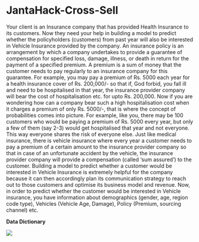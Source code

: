 # JantaHack-Cross-Sell
 
Your client is an Insurance company that has provided Health Insurance to its customers. Now they need your help in building a model to predict whether the policyholders (customers) from past year will also be interested in Vehicle Insurance provided by the company.
An insurance policy is an arrangement by which a company undertakes to provide a guarantee of compensation for specified loss, damage, illness, or death in return for the payment of a specified premium. A premium is a sum of money that the customer needs to pay regularly to an insurance company for this guarantee.
For example, you may pay a premium of Rs. 5000 each year for a health insurance cover of Rs. 200,000/- so that if, God forbid, you fall ill and need to be hospitalised in that year, the insurance provider company will bear the cost of hospitalisation etc. for upto Rs. 200,000. Now if you are wondering how can a company bear such a high hospitalisation cost when it charges a premium of only Rs. 5000/-, that is where the concept of probabilities comes into picture. For example, like you, there may be 100 customers who would be paying a premium of Rs. 5000 every year, but only a few of them (say 2-3) would get hospitalised that year and not everyone. This way everyone shares the risk of everyone else.
Just like medical insurance, there is vehicle insurance where every year a customer needs to pay a premium of a certain amount to the insurance provider company so that in case of an unfortunate accident by the vehicle, the insurance provider company will provide a compensation (called ‘sum assured’) to the customer.
Building a model to predict whether a customer would be interested in Vehicle Insurance is extremely helpful for the company because it can then accordingly plan its communication strategy to reach out to those customers and optimise its business model and revenue. 
Now, in order to predict whether the customer would be interested in Vehicle insurance, you have information about demographics (gender, age, region code type), Vehicles (Vehicle Age, Damage), Policy (Premium, sourcing channel) etc.

**Data Dictionary**

<img src = Images/Data Dictionary.PNG></img>
